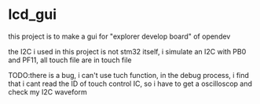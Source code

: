 # lcd_gui
this project is to make a gui for "explorer develop board" of opendev

the I2C i used in this project is not stm32 itself,  i simulate an I2C with PB0 and PF11, all touch file are in touch file

TODO:there is a bug,  i can't  use tuch function, in the debug process,  i find that i cant read the ID of touch control IC, so i have to get a oscilloscop and check my I2C waveform